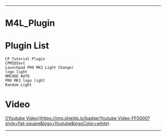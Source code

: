 ***

# M4L_Plugin

# Plugin List
    CP Tutorial Plugin
    CPMIDIext
    Launchpad PRO MK3 Light Changer
    logo light
    MMCODE AUTO
    PRO MK3 logo light
    Random Light
    
# Video
[![Youtube Video](https://img.shields.io/badge/Youtube Video-FF0000?style=flat-square&logo=Youtube&logoColor=white)](https://youtu.be/e0SPH9bxJ0k)

***